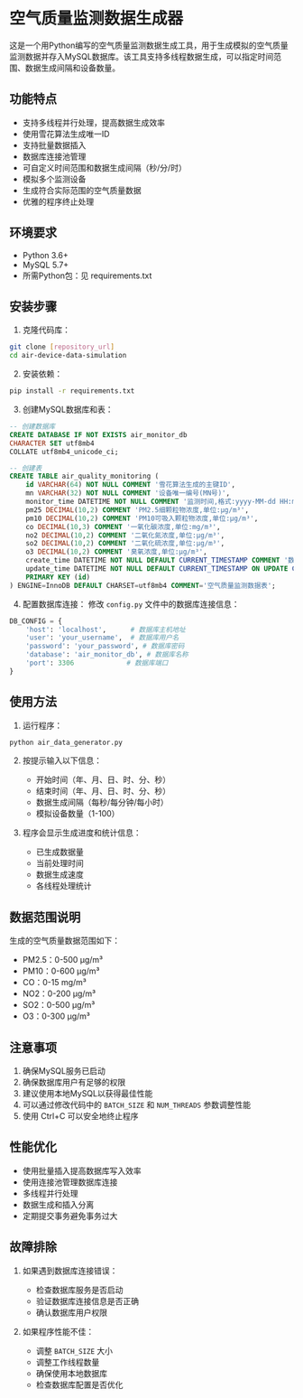 # 空气质量监测数据生成器

这是一个用Python编写的空气质量监测数据生成工具，用于生成模拟的空气质量监测数据并存入MySQL数据库。该工具支持多线程数据生成，可以指定时间范围、数据生成间隔和设备数量。

## 功能特点

- 支持多线程并行处理，提高数据生成效率
- 使用雪花算法生成唯一ID
- 支持批量数据插入
- 数据库连接池管理
- 可自定义时间范围和数据生成间隔（秒/分/时）
- 模拟多个监测设备
- 生成符合实际范围的空气质量数据
- 优雅的程序终止处理

## 环境要求

- Python 3.6+
- MySQL 5.7+
- 所需Python包：见 requirements.txt

## 安装步骤

1. 克隆代码库：
```bash
git clone [repository_url]
cd air-device-data-simulation
```

2. 安装依赖：
```bash
pip install -r requirements.txt
```

3. 创建MySQL数据库和表：

```sql
-- 创建数据库
CREATE DATABASE IF NOT EXISTS air_monitor_db
CHARACTER SET utf8mb4
COLLATE utf8mb4_unicode_ci;

-- 创建表
CREATE TABLE air_quality_monitoring (
    id VARCHAR(64) NOT NULL COMMENT '雪花算法生成的主键ID',
    mn VARCHAR(32) NOT NULL COMMENT '设备唯一编号(MN号)',
    monitor_time DATETIME NOT NULL COMMENT '监测时间,格式:yyyy-MM-dd HH:mm:ss',
    pm25 DECIMAL(10,2) COMMENT 'PM2.5细颗粒物浓度,单位:μg/m³',
    pm10 DECIMAL(10,2) COMMENT 'PM10可吸入颗粒物浓度,单位:μg/m³',
    co DECIMAL(10,3) COMMENT '一氧化碳浓度,单位:mg/m³',
    no2 DECIMAL(10,2) COMMENT '二氧化氮浓度,单位:μg/m³',
    so2 DECIMAL(10,2) COMMENT '二氧化硫浓度,单位:μg/m³',
    o3 DECIMAL(10,2) COMMENT '臭氧浓度,单位:μg/m³',
    create_time DATETIME NOT NULL DEFAULT CURRENT_TIMESTAMP COMMENT '数据入库时间',
    update_time DATETIME NOT NULL DEFAULT CURRENT_TIMESTAMP ON UPDATE CURRENT_TIMESTAMP COMMENT '数据更新时间',
    PRIMARY KEY (id)
) ENGINE=InnoDB DEFAULT CHARSET=utf8mb4 COMMENT='空气质量监测数据表';
```

4. 配置数据库连接：
   修改 `config.py` 文件中的数据库连接信息：
```python
DB_CONFIG = {
    'host': 'localhost',      # 数据库主机地址
    'user': 'your_username',  # 数据库用户名
    'password': 'your_password', # 数据库密码
    'database': 'air_monitor_db', # 数据库名称
    'port': 3306             # 数据库端口
}
```

## 使用方法

1. 运行程序：
```bash
python air_data_generator.py
```

2. 按提示输入以下信息：
   - 开始时间（年、月、日、时、分、秒）
   - 结束时间（年、月、日、时、分、秒）
   - 数据生成间隔（每秒/每分钟/每小时）
   - 模拟设备数量（1-100）

3. 程序会显示生成进度和统计信息：
   - 已生成数据量
   - 当前处理时间
   - 数据生成速度
   - 各线程处理统计

## 数据范围说明

生成的空气质量数据范围如下：
- PM2.5：0-500 μg/m³
- PM10：0-600 μg/m³
- CO：0-15 mg/m³
- NO2：0-200 μg/m³
- SO2：0-500 μg/m³
- O3：0-300 μg/m³

## 注意事项

1. 确保MySQL服务已启动
2. 确保数据库用户有足够的权限
3. 建议使用本地MySQL以获得最佳性能
4. 可以通过修改代码中的 `BATCH_SIZE` 和 `NUM_THREADS` 参数调整性能
5. 使用 Ctrl+C 可以安全地终止程序

## 性能优化

- 使用批量插入提高数据库写入效率
- 使用连接池管理数据库连接
- 多线程并行处理
- 数据生成和插入分离
- 定期提交事务避免事务过大

## 故障排除

1. 如果遇到数据库连接错误：
   - 检查数据库服务是否启动
   - 验证数据库连接信息是否正确
   - 确认数据库用户权限

2. 如果程序性能不佳：
   - 调整 `BATCH_SIZE` 大小
   - 调整工作线程数量
   - 确保使用本地数据库
   - 检查数据库配置是否优化
